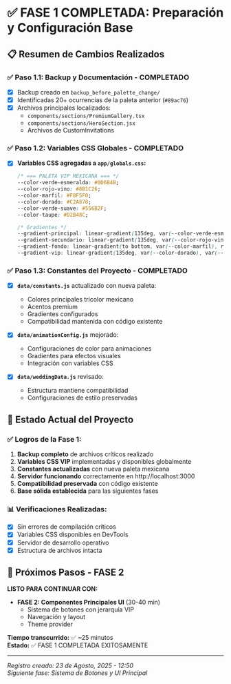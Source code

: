 # ✅ FASE 1 COMPLETADA: Preparación y Configuración Base

## 📋 **Resumen de Cambios Realizados**

### **✅ Paso 1.1: Backup y Documentación** - COMPLETADO
- [x] Backup creado en `backup_before_palette_change/`
- [x] Identificadas 20+ ocurrencias de la paleta anterior (`#89ac76`)
- [x] Archivos principales localizados:
  - `components/sections/PremiumGallery.tsx`
  - `components/sections/HeroSection.jsx`
  - Archivos de CustomInvitations

### **✅ Paso 1.2: Variables CSS Globales** - COMPLETADO
- [x] **Variables CSS agregadas a `app/globals.css`:**
  ```css
  /* === PALETA VIP MEXICANA === */
  --color-verde-esmeralda: #0D6B4B;
  --color-rojo-vino: #8B1C26;
  --color-marfil: #F8F5F0;
  --color-dorado: #C2A878;
  --color-verde-suave: #556B2F;
  --color-taupe: #D2B48C;
  
  /* Gradientes */
  --gradient-principal: linear-gradient(135deg, var(--color-verde-esmeralda), var(--color-dorado));
  --gradient-secundario: linear-gradient(135deg, var(--color-rojo-vino), var(--color-verde-suave));
  --gradient-fondo: linear-gradient(to bottom, var(--color-marfil), rgba(85, 107, 47, 0.05));
  --gradient-vip: linear-gradient(135deg, var(--color-dorado), var(--color-verde-esmeralda));
  ```

### **✅ Paso 1.3: Constantes del Proyecto** - COMPLETADO
- [x] **`data/constants.js`** actualizado con nueva paleta:
  - Colores principales tricolor mexicano
  - Acentos premium
  - Gradientes configurados
  - Compatibilidad mantenida con código existente

- [x] **`data/animationConfig.js`** mejorado:
  - Configuraciones de color para animaciones
  - Gradientes para efectos visuales
  - Integración con variables CSS

- [x] **`data/weddingData.js`** revisado:
  - Estructura mantiene compatibilidad
  - Configuraciones de estilo preservadas

## 🎯 **Estado Actual del Proyecto**

### **✅ Logros de la Fase 1:**
1. **Backup completo** de archivos críticos realizado
2. **Variables CSS VIP** implementadas y disponibles globalmente
3. **Constantes actualizadas** con nueva paleta mexicana
4. **Servidor funcionando** correctamente en http://localhost:3000
5. **Compatibilidad preservada** con código existente
6. **Base sólida establecida** para las siguientes fases

### **📊 Verificaciones Realizadas:**
- [x] Sin errores de compilación críticos
- [x] Variables CSS disponibles en DevTools
- [x] Servidor de desarrollo operativo
- [x] Estructura de archivos intacta

## 🚀 **Próximos Pasos - FASE 2**

**LISTO PARA CONTINUAR CON:**
- **FASE 2: Componentes Principales UI** (30-40 min)
  - Sistema de botones con jerarquía VIP
  - Navegación y layout
  - Theme provider

**Tiempo transcurrido:** ✅ ~25 minutos  
**Estado:** ✅ FASE 1 COMPLETADA EXITOSAMENTE

---

*Registro creado: 23 de Agosto, 2025 - 12:50*  
*Siguiente fase: Sistema de Botones y UI Principal*
